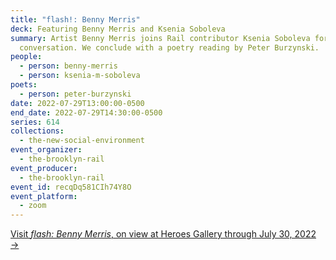 ```yaml
---
title: "flash!: Benny Merris"
deck: Featuring Benny Merris and Ksenia Soboleva
summary: Artist Benny Merris joins Rail contributor Ksenia Soboleva for a
  conversation. We conclude with a poetry reading by Peter Burzynski.
people:
  - person: benny-merris
  - person: ksenia-m-soboleva
poets:
  - person: peter-burzynski
date: 2022-07-29T13:00:00-0500
end_date: 2022-07-29T14:30:00-0500
series: 614
collections:
  - the-new-social-environment
event_organizer:
  - the-brooklyn-rail
event_producer:
  - the-brooklyn-rail
event_id: recqDq581CIh74Y8O
event_platform:
  - zoom
---
```

[Visit *flash: Benny Merris*, on view at Heroes Gallery through July 30, 2022 →](http://www.heroesgallery.gallery/benny-merris)